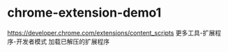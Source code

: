 # chrome-extension-demo1
https://developer.chrome.com/extensions/content_scripts
更多工具-扩展程序-开发者模式
加载已解压的扩展程序

